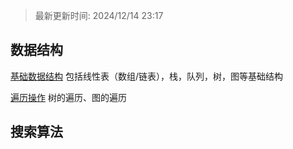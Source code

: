 > 最新更新时间: 2024/12/14 23:17

## 数据结构
[基础数据结构](post/data_structure/basic_structure.md) 包括线性表（数组/链表），栈，队列，树，图等基础结构

[遍历操作](post/data_structure/tree_traverse.md) 树的遍历、图的遍历


## 搜索算法
